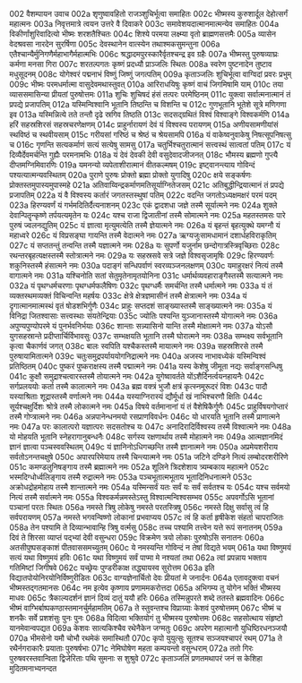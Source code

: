 002  वैशम्पायन उवाच
002a शृणुष्वावहितो राजञ्शुचिर्भूत्वा समाहितः
002c भीष्मस्य कुरुशार्दूल देहोत्सर्गं महात्मनः
003a निवृत्तमात्रे त्वयन उत्तरे वै दिवाकरे
003c समावेशयदात्मानमात्मन्येव समाहितः
004a विकीर्णांशुरिवादित्यो भीष्मः शरशतैश्चितः
004c शिश्ये परमया लक्ष्म्या वृतो ब्राह्मणसत्तमैः
005a व्यासेन वेदश्रवसा नारदेन सुरर्षिणा
005c देवस्थानेन वात्स्येन तथाश्मकसुमन्तुना
006a एतैश्चान्यैर्मुनिगणैर्महाभागैर्महात्मभिः
006c श्रद्धादमपुरस्कारैर्वृतश्चन्द्र इव ग्रहैः
007a भीष्मस्तु पुरुषव्याघ्रः कर्मणा मनसा गिरा
007c शरतल्पगतः कृष्णं प्रदध्यौ प्राञ्जलिः स्थितः
008a स्वरेण पुष्टनादेन तुष्टाव मधुसूदनम्
008c योगेश्वरं पद्मनाभं विष्णुं जिष्णुं जगत्पतिम्
009a कृताञ्जलिः शुचिर्भूत्वा वाग्विदां प्रवरः प्रभुम्
009c भीष्मः परमधर्मात्मा वासुदेवमथास्तुवत्
010a आरिराधयिषुः कृष्णं वाचं जिगमिषामि याम्
010c तया व्याससमासिन्या प्रीयतां पुरुषोत्तमः
011a शुचिः शुचिषदं हंसं तत्परः परमेष्ठिनम्
011c युक्त्वा सर्वात्मनात्मानं तं प्रपद्ये प्रजापतिम्
012a यस्मिन्विश्वानि भूतानि तिष्ठन्ति च विशन्ति च
012c गुणभूतानि भूतेशे सूत्रे मणिगणा इव
013a यस्मिन्नित्ये तते तन्तौ दृढे स्रगिव तिष्ठति
013c सदसद्ग्रथितं विश्वं विश्वाङ्गे विश्वकर्मणि
014a हरिं सहस्रशिरसं सहस्रचरणेक्षणम्
014c प्राहुर्नारायणं देवं यं विश्वस्य परायणम्
015a अणीयसामणीयांसं स्थविष्ठं च स्थवीयसाम्
015c गरीयसां गरिष्ठं च श्रेष्ठं च श्रेयसामपि
016a यं वाकेष्वनुवाकेषु निषत्सूपनिषत्सु च
016c गृणन्ति सत्यकर्माणं सत्यं सत्येषु सामसु
017a चतुर्भिश्चतुरात्मानं सत्त्वस्थं सात्वतां पतिम्
017c यं दिव्यैर्देवमर्चन्ति गुह्यैः परमनामभिः
018a यं देवं देवकी देवी वसुदेवादजीजनत्
018c भौमस्य ब्रह्मणो गुप्त्यै दीप्तमग्निमिवारणिः
019a यमनन्यो व्यपेताशीरात्मानं वीतकल्मषम्
019c इष्ट्वानन्त्याय गोविन्दं पश्यत्यात्मन्यवस्थितम्
020a पुराणे पुरुषः प्रोक्तो ब्रह्मा प्रोक्तो युगादिषु
020c क्षये सङ्कर्षणः प्रोक्तस्तमुपास्यमुपास्महे
021a अतिवाय्विन्द्रकर्माणमतिसूर्याग्नितेजसम्
021c अतिबुद्धीन्द्रियात्मानं तं प्रपद्ये प्रजापतिम्
022a यं वै विश्वस्य कर्तारं जगतस्तस्थुषां पतिम्
022c वदन्ति जगतोऽध्यक्षमक्षरं परमं पदम्
023a हिरण्यवर्णं यं गर्भमदितिर्दैत्यनाशनम्
023c एकं द्वादशधा जज्ञे तस्मै सूर्यात्मने नमः
024a शुक्ले देवान्पितॄन्कृष्णे तर्पयत्यमृतेन यः
024c यश्च राजा द्विजातीनां तस्मै सोमात्मने नमः
025a महतस्तमसः पारे पुरुषं ज्वलनद्युतिम्
025c यं ज्ञात्वा मृत्युमत्येति तस्मै ज्ञेयात्मने नमः
026a यं बृहन्तं बृहत्युक्थे यमग्नौ यं महाध्वरे
026c यं विप्रसङ्घा गायन्ति तस्मै वेदात्मने नमः
027a ऋग्यजुःसामधामानं दशार्धहविराकृतिम्
027c यं सप्ततन्तुं तन्वन्ति तस्मै यज्ञात्मने नमः
028a यः सुपर्णो यजुर्नाम छन्दोगात्रस्त्रिवृच्छिराः
028c रथन्तरबृहत्यक्षस्तस्मै स्तोत्रात्मने नमः
029a यः सहस्रसवे सत्रे जज्ञे विश्वसृजामृषिः
029c हिरण्यवर्णः शकुनिस्तस्मै हंसात्मने नमः
030a पदाङ्गं सन्धिपर्वाणं स्वरव्यञ्जनलक्षणम्
030c यमाहुरक्षरं नित्यं तस्मै वागात्मने नमः
031a यश्चिनोति सतां सेतुमृतेनामृतयोनिना
031c धर्मार्थव्यवहाराङ्गैस्तस्मै सत्यात्मने नमः
032a यं पृथग्धर्मचरणाः पृथग्धर्मफलैषिणः
032c पृथग्धर्मैः समर्चन्ति तस्मै धर्मात्मने नमः
033a यं तं व्यक्तस्थमव्यक्तं विचिन्वन्ति महर्षयः
033c क्षेत्रे क्षेत्रज्ञमासीनं तस्मै क्षेत्रात्मने नमः
034a यं दृगात्मानमात्मस्थं वृतं षोडशभिर्गुणैः
034c प्राहुः सप्तदशं साङ्ख्यास्तस्मै साङ्ख्यात्मने नमः
035a यं विनिद्रा जितश्वासाः सत्त्वस्थाः संयतेन्द्रियाः
035c ज्योतिः पश्यन्ति युञ्जानास्तस्मै योगात्मने नमः
036a अपुण्यपुण्योपरमे यं पुनर्भवनिर्भयाः
036c शान्ताः सन्न्यासिनो यान्ति तस्मै मोक्षात्मने नमः
037a योऽसौ युगसहस्रान्ते प्रदीप्तार्चिर्विभावसुः
037c सम्भक्षयति भूतानि तस्मै घोरात्मने नमः
038a सम्भक्ष्य सर्वभूतानि कृत्वा चैकार्णवं जगत्
038c बालः स्वपिति यश्चैकस्तस्मै मायात्मने नमः
039a सहस्रशिरसे तस्मै पुरुषायामितात्मने
039c चतुःसमुद्रपर्याययोगनिद्रात्मने नमः
040a अजस्य नाभावध्येकं यस्मिन्विश्वं प्रतिष्ठितम्
040c पुष्करं पुष्कराक्षस्य तस्मै पद्मात्मने नमः
041a यस्य केशेषु जीमूता नद्यः सर्वाङ्गसन्धिषु
041c कुक्षौ समुद्राश्चत्वारस्तस्मै तोयात्मने नमः
042a युगेष्वावर्तते योंऽशैर्दिनर्त्वयनहायनैः
042c सर्गप्रलययोः कर्ता तस्मै कालात्मने नमः
043a ब्रह्म वक्त्रं भुजौ क्षत्रं कृत्स्नमूरूदरं विशः
043c पादौ यस्याश्रिताः शूद्रास्तस्मै वर्णात्मने नमः
044a यस्याग्निरास्यं द्यौर्मूर्धा खं नाभिश्चरणौ क्षितिः
044c सूर्यश्चक्षुर्दिशः श्रोत्रे तस्मै लोकात्मने नमः
045a विषये वर्तमानानां यं तं वैशेषिकैर्गुणैः
045c प्राहुर्विषयगोप्तारं तस्मै गोप्त्रात्मने नमः
046a अन्नपानेन्धनमयो रसप्राणविवर्धनः
046c यो धारयति भूतानि तस्मै प्राणात्मने नमः
047a परः कालात्परो यज्ञात्परः सदसतोश्च यः
047c अनादिरादिर्विश्वस्य तस्मै विश्वात्मने नमः
048a यो मोहयति भूतानि स्नेहरागानुबन्धनैः
048c सर्गस्य रक्षणार्थाय तस्मै मोहात्मने नमः
049a आत्मज्ञानमिदं ज्ञानं ज्ञात्वा पञ्चस्ववस्थितम्
049c यं ज्ञानिनोऽधिगच्छन्ति तस्मै ज्ञानात्मने नमः
050a अप्रमेयशरीराय सर्वतोऽनन्तचक्षुषे
050c अपारपरिमेयाय तस्मै चिन्त्यात्मने नमः
051a जटिने दण्डिने नित्यं लम्बोदरशरीरिणे
051c कमण्डलुनिषङ्गाय तस्मै ब्रह्मात्मने नमः
052a शूलिने त्रिदशेशाय त्र्यम्बकाय महात्मने
052c भस्मदिग्धोर्ध्वलिङ्गाय तस्मै रुद्रात्मने नमः
053a पञ्चभूतात्मभूताय भूतादिनिधनात्मने
053c अक्रोधद्रोहमोहाय तस्मै शान्तात्मने नमः
054a यस्मिन्सर्वं यतः सर्वं यः सर्वं सर्वतश्च यः
054c यश्च सर्वमयो नित्यं तस्मै सर्वात्मने नमः
055a विश्वकर्मन्नमस्तेऽस्तु विश्वात्मन्विश्वसम्भव
055c अपवर्गोऽसि भूतानां पञ्चानां परतः स्थितः
056a नमस्ते त्रिषु लोकेषु नमस्ते परतस्त्रिषु
056c नमस्ते दिक्षु सर्वासु त्वं हि सर्वपरायणम्
057a नमस्ते भगवन्विष्णो लोकानां प्रभवाप्यय
057c त्वं हि कर्ता हृषीकेश संहर्ता चापराजितः
058a तेन पश्यामि ते दिव्यान्भावान्हि त्रिषु वर्त्मसु
058c तच्च पश्यामि तत्त्वेन यत्ते रूपं सनातनम्
059a दिवं ते शिरसा व्याप्तं पद्भ्यां देवी वसुन्धरा
059c विक्रमेण त्रयो लोकाः पुरुषोऽसि सनातनः
060a अतसीपुष्पसङ्काशं पीतवाससमच्युतम्
060c ये नमस्यन्ति गोविन्दं न तेषां विद्यते भयम्
061a यथा विष्णुमयं सत्यं यथा विष्णुमयं हविः
061c यथा विष्णुमयं सर्वं पाप्मा मे नश्यतां तथा
062a त्वां प्रपन्नाय भक्ताय गतिमिष्टां जिगीषवे
062c यच्छ्रेयः पुण्डरीकाक्ष तद्ध्यायस्व सुरोत्तम
063a इति विद्यातपोयोनिरयोनिर्विष्णुरीडितः
063c वाग्यज्ञेनार्चितो देवः प्रीयतां मे जनार्दनः
064a एतावदुक्त्वा वचनं भीष्मस्तद्गतमानसः
064c नम इत्येव कृष्णाय प्रणाममकरोत्तदा
065a अभिगम्य तु योगेन भक्तिं भीष्मस्य माधवः
065c त्रैकाल्यदर्शनं ज्ञानं दिव्यं दातुं ययौ हरिः
066a तस्मिन्नुपरते शब्दे ततस्ते ब्रह्मवादिनः
066c भीष्मं वाग्भिर्बाष्पकण्ठास्तमानर्चुर्महामतिम्
067a ते स्तुवन्तश्च विप्राग्र्याः केशवं पुरुषोत्तमम्
067c भीष्मं च शनकैः सर्वे प्रशशंसुः पुनः पुनः
068a विदित्वा भक्तियोगं तु भीष्मस्य पुरुषोत्तमः
068c सहसोत्थाय संहृष्टो यानमेवान्वपद्यत
069a केशवः सात्यकिश्चैव रथेनैकेन जग्मतुः
069c अपरेण महात्मानौ युधिष्ठिरधनञ्जयौ
070a भीमसेनो यमौ चोभौ रथमेकं समास्थितौ
070c कृपो युयुत्सुः सूतश्च सञ्जयश्चापरं रथम्
071a ते रथैर्नगराकारैः प्रयाताः पुरुषर्षभाः
071c नेमिघोषेण महता कम्पयन्तो वसुन्धराम्
072a ततो गिरः पुरुषवरस्तवान्विता द्विजेरिताः पथि सुमनाः स शुश्रुवे
072c कृताञ्जलिं प्रणतमथापरं जनं स केशिहा मुदितमनाभ्यनन्दत

